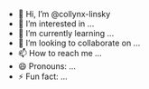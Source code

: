 - 👋 Hi, I’m @collynx-linsky
- 👀 I’m interested in ...
- 🌱 I’m currently learning ...
- 💞️ I’m looking to collaborate on ...
- 📫 How to reach me ...
- 😄 Pronouns: ...
- ⚡ Fun fact: ...

<!---
collynx-linsky/collynx-linsky is a ✨ special ✨ repository because its `README.md` (this file) appears on your GitHub profile.
You can click the Preview link to take a look at your changes.
--->
